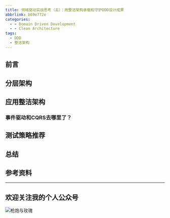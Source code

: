 ```yaml
---
title: 领域驱动实战思考（五）：用整洁架构承载和守护DDD设计成果
abbrlink: b69e772e
categories:
  - - Domain Driven Development
  - - Clean Architecture
tags:
  - DDD
  - 整洁架构
---
```


## 前言

<!-- more -->

## 分层架构

## 应用整洁架构

### 事件驱动和CQRS去哪里了？

## 测试策略推荐

## 总结

## 参考资料

---

## 欢迎关注我的个人公众号

![枪炮与玫瑰](https://huhao-dev.oss-cn-beijing.aliyuncs.com/2020-01-20-wechat.png)